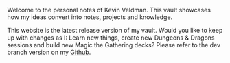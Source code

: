 Welcome to the personal notes of Kevin Veldman. This vault showcases how my ideas convert into notes, projects and knowledge. 

This website is the latest release version of my vault. Would you like to keep up with changes as I: Learn new things, create new Dungeons & Dragons sessions and build new Magic the Gathering decks? Please refer to the dev branch version on my [Github](https://github.com/meKevinpv/Polyspace).